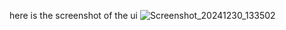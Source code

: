 here is the screenshot of the ui 
![Screenshot_20241230_133502](https://github.com/user-attachments/assets/d3faa2ba-04ef-4bee-80a1-3abe17e53aa4)
